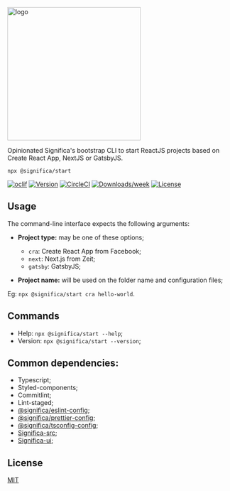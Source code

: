 <a href="https://significa.co"><img src="https://user-images.githubusercontent.com/4838076/70076649-20d29b00-15f7-11ea-9379-e2fa1889a525.png" alt="logo" width="300px"></a>

Opinionated Significa's bootstrap CLI to start ReactJS projects based on Create React App, NextJS or GatsbyJS.

`npx @significa/start`

[![oclif](https://img.shields.io/badge/cli-oclif-brightgreen.svg)](https://oclif.io)
[![Version](https://img.shields.io/npm/v/@significa/start.svg)](https://npmjs.org/package/significa/start)
[![CircleCI](https://circleci.com/gh/significa/significa-start/tree/master.svg?style=shield)](https://circleci.com/gh/significa/significa-start/tree/master)
[![Downloads/week](https://img.shields.io/npm/dw/@significa/start.svg)](https://npmjs.org/package/@significa/start)
[![License](https://img.shields.io/npm/l/@significa/start.svg)](https://github.com/significa/significa-start/blob/master/package.json)

## Usage

The command-line interface expects the following arguments:

- **Project type:** may be one of these options;

  - `cra`: Create React App from Facebook;
  - `next`: Next.js from Zeit;
  - `gatsby`: GatsbyJS;

- **Project name:** will be used on the folder name and configuration files;

Eg: `npx @significa/start cra hello-world`.

## Commands

- Help: `npx @significa/start --help`;
- Version: `npx @significa/start --version`;

## Common dependencies:

- Typescript;
- Styled-components;
- Commitlint;
- Lint-staged;
- [@significa/eslint-config](https://github.com/Significa/significa-style/tree/master/packages/eslint-config);
- [@significa/prettier-config](https://github.com/Significa/significa-style/tree/master/packages/prettier-config);
- [@significa/tsconfig-config](https://github.com/Significa/significa-style/tree/master/packages/tsconfig-config);
- [Significa-src](https://github.com/Significa/significa-src);
- [Significa-ui](https://github.com/Significa/significa-ui);

## License

[MIT](https://github.com/Significa/significa-start/blob/master/LICENSE)
